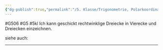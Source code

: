```yaml
---
{"dg-publish":true,"permalink":"/5. Klasse/Trigonometrie, Polarkoordinaten/rechtwinklige Dreiecke in Figuren einzeichnen/"}
---
```


#G506 #G5 #5kl
Ich kann geschickt rechtwinklige Dreiecke in Vierecke und Dreiecken einzeichnen.

siehe auch:
___


